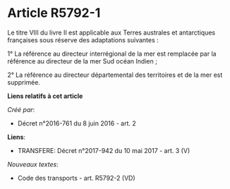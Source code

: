 # Article R5792-1

Le  titre VIII du livre II est applicable aux Terres australes et  antarctiques françaises sous réserve des adaptations
suivantes : 

1° La référence au directeur interrégional de la mer est remplacée par la référence au directeur de la mer Sud océan
Indien ; 

2° La référence au directeur départemental des territoires et de la mer est supprimée.

**Liens relatifs à cet article**

_Créé par_:

  - Décret n°2016-761 du 8 juin 2016 - art. 2

**Liens**:

  - TRANSFERE: Décret n°2017-942 du 10 mai 2017 - art. 3 (V)

_Nouveaux textes_:

  - Code des transports - art. R5792-2 (VD)
